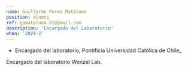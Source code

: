 ```yaml
---
name: Guillermo Perez Mateluna
position: alumni
ref: gpmateluna.bt@gmail.com
description: 'Encargado del Laboratorio'
when: '2024-2'
---
```


- Encargado del laboratorio, Pontificia Universidad Católica de Chile_<br>

Encargado del laboratorio Wenzel Lab.

